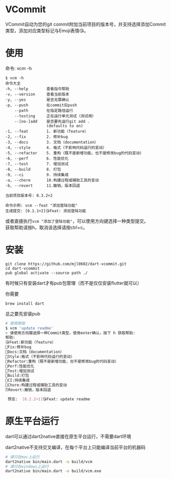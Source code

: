 

# VCommit

VCommit自动为您的git commit附加当前项目的版本号，并支持选择添加Commit类型，添加对应类型标记与Emoji表情😘。

# 使用

命令: vcm -h
```
$ vcm -h
命令大全
-h, --help        查看指令帮助
-v, --version     查看当前版本
-y, --yes         是否无需确认
-p, --push        在commit后push
    --path        在指定路径运行
    --testing     正在运行单元测试（测试用）
    --[no-]add    是否要先运行git add .
                  (defaults to on)
-1, --feat        1. 新功能（feature）
-2, --fix         2. 修补bug
-3, --docs        3. 文档（documentation）
-4, --style       4. 格式（不影响代码运行的变动）
-5, --refactor    5. 重构（既不是新增功能，也不是修改bug的代码变动）
-6, --perf        6. 性能优化
-7, --test        7. 增加测试
-8, --build       8. 打包
-9, --ci          9. 持续集成
-a, --chore       10.构建过程或辅助工具的变动
-b, --revert      11.撤销，版本回退

当前项目版本号: 0.3.2+2

命令示例: vcm --feat "添加登陆功能"
生成提交: [0.1.1+2]😘Feat: 添加登陆功能
```

或者直接执行`vcm "添加了登陆功能"`，可以使用方向键选择一种类型提交。  
获取帮助请按h，取消该选择请按ctrl+c。

# 安装

```shell
git clone https://github.com/mjl0602/dart-vcommit.git
cd dart-vcommit
pub global activate --source path ./
```

有时候只有安装dart才有pub包管理（而不是仅仅安装flutter就可以）

你需要
```
brew install dart
```

总之要先安装pub



```bash
# 使用帮助
$ vcm 'update readme'
> 请使用方向键选择一种Commit类型，使用enter确认，按下 h 获取帮助:
帮助:                                                                                            
😘Feat:新功能（feature）
🔧Fix:修补bug
📖Docs:文档（documentation）
🌼Style:格式（不影响代码运行的变动）
🔭Refactor:重构（既不是新增功能，也不是修改bug的代码变动）
🚁Perf:性能优化
🛂Test:增加测试
🔨Build:打包
🚬CI:持续集成
🔔Chore:构建过程或辅助工具的变动
⏰Revert:撤销，版本回退

 预览:  [0.2.2+1]😘Feat: update readme 
```
# 原生平台运行

dart可以通过dart2native直接在原生平台运行，不需要dart环境

dart2native不支持交叉编译，在每个平台上只能编译当前平台的机器码

```bash
# 请只在mac上运行
dart2native bin/main.dart -o build/vcm
# 请只在windows上运行
dart2native bin/main.dart -o build/vcm.exe
```
